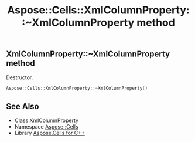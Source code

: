 ﻿---
title: Aspose::Cells::XmlColumnProperty::~XmlColumnProperty method
linktitle: ~XmlColumnProperty
second_title: Aspose.Cells for C++ API Reference
description: 'Aspose::Cells::XmlColumnProperty::~XmlColumnProperty method. Destructor in C++.'
type: docs
weight: 200
url: /cpp/aspose.cells/xmlcolumnproperty/~xmlcolumnproperty/
---
## XmlColumnProperty::~XmlColumnProperty method


Destructor.

```cpp
Aspose::Cells::XmlColumnProperty::~XmlColumnProperty()
```

## See Also

* Class [XmlColumnProperty](../)
* Namespace [Aspose::Cells](../../)
* Library [Aspose.Cells for C++](../../../)
